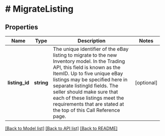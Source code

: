# # MigrateListing

## Properties

Name | Type | Description | Notes
------------ | ------------- | ------------- | -------------
**listing_id** | **string** | The unique identifier of the eBay listing to migrate to the new Inventory model. In the Trading API, this field is known as the ItemID. Up to five unique eBay listings may be specified here in separate listingId fields. The seller should make sure that each of these listings meet the requirements that are stated at the top of this Call Reference page. | [optional]

[[Back to Model list]](../../README.md#models) [[Back to API list]](../../README.md#endpoints) [[Back to README]](../../README.md)
